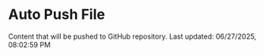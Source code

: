 # Auto Push File

Content that will be pushed to GitHub repository.
Last updated: 06/27/2025, 08:02:59 PM